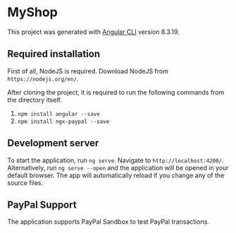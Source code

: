 # MyShop

This project was generated with [Angular CLI](https://github.com/angular/angular-cli) version 8.3.19.

## Required installation

First of all, NodeJS is required. Download NodeJS from `https://nodejs.org/en/`.

After cloning the project, it is required to run the following commands from the directory itself.
1. `npm install angular --save`
2. `npm install ngx-paypal --save`

## Development server

To start the application, run `ng serve`. Navigate to `http://localhost:4200/`. Alternatively, run `ng serve --open` and the application will be opened in your default browser.
The app will automatically reload if you change any of the source files.

## PayPal Support

The application supports PayPal Sandbox to test PayPal transactions.
